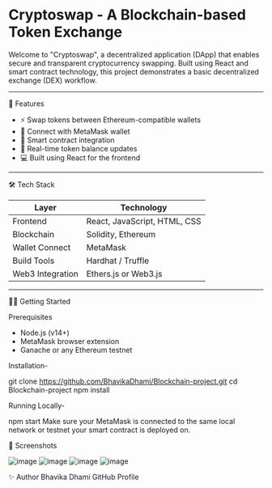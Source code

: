 # Cryptoswap - A Blockchain-based Token Exchange

Welcome to "Cryptoswap", a decentralized application (DApp) that enables secure and transparent cryptocurrency swapping. Built using React and smart contract technology, this project demonstrates a basic decentralized exchange (DEX) workflow.

---

🚀 Features

- ⚡ Swap tokens between Ethereum-compatible wallets
- 🔐 Connect with MetaMask wallet
- 📜 Smart contract integration
- 🧮 Real-time token balance updates
- 💻 Built using React for the frontend

---

🛠️ Tech Stack

| Layer           | Technology                   |
|----------------|-------------------------------|
| Frontend       | React, JavaScript, HTML, CSS  |
| Blockchain     | Solidity, Ethereum            |
| Wallet Connect | MetaMask                      |
| Build Tools    | Hardhat / Truffle             |
| Web3 Integration | Ethers.js or Web3.js        |

---

🧑‍💻 Getting Started

Prerequisites

- Node.js (v14+)
- MetaMask browser extension
- Ganache or any Ethereum testnet

Installation-

git clone https://github.com/BhavikaDhami/Blockchain-project.git
cd Blockchain-project
npm install

Running Locally-

npm start
Make sure your MetaMask is connected to the same local network or testnet your smart contract is deployed on.

📸 Screenshots

![image](https://github.com/user-attachments/assets/035e9408-5ba2-4d22-97f7-7b2593d04308)
![image](https://github.com/user-attachments/assets/efffc44e-3fc1-405f-a958-6208a35046f8)
![image](https://github.com/user-attachments/assets/f8b882a1-d758-4218-8118-66000c0f717b)
![image](https://github.com/user-attachments/assets/829feab6-7386-4b64-997d-2445baf50969)



✨ Author
Bhavika Dhami
GitHub Profile
